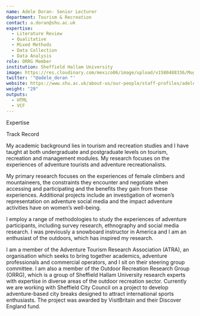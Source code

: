 ```yaml
---
name: Adele Doran- Senior Lecturer
department: Tourism & Recreation
contact: a.doran@shu.ac.uk
expertise:
  - Literature Review
  - Qualitative
  - Mixed Methods
  - Data Collection
  - Data Analysis
role: ORRG Member
institution: Sheffield Hallam University
image: https://res.cloudinary.com/mexico86/image/upload/v1580488336/Mug%20Shots/adle_doran_yzxp2o.jpg
twitter: '"@adele_doran "'
website: https://www.shu.ac.uk/about-us/our-people/staff-profiles/adele-doran
weight: "29"
outputs:
  - HTML
  - VCF
---
```

Expertise





Track Record

My academic background lies in tourism and recreation studies and I have taught at both undergraduate and postgraduate levels on tourism, recreation and management modules. My research focuses on the experiences of adventure tourists and adventure recreationalists.

My primary research focuses on the experiences of female climbers and mountaineers, the constraints they encounter and negotiate when accessing and participating and the benefits they gain from these experiences. Additional projects include an investigation of women’s representation on adventure social media and the impact adventure activities have on women’s well-being.

I employ a range of methodologies to study the experiences of adventure participants, including survey research, ethnography and social media research. I was previously a snowboard instructor in America and I am an enthusiast of the outdoors, which has inspired my research.

I am a member of the Adventure Tourism Research Association (ATRA), an organisation which seeks to bring together academics, adventure professionals and commercial operators, and I sit on their steering group committee. I am also a member of the Outdoor Recreation Research Group (ORRG), which is a group of Sheffield Hallam University research experts with expertise in diverse areas of the outdoor recreation sector. Currently we are working with Sheffield City Council on a project to develop adventure-based city breaks designed to attract international sports enthusiasts. The project was awarded by VisitBritain and their Discover England fund.